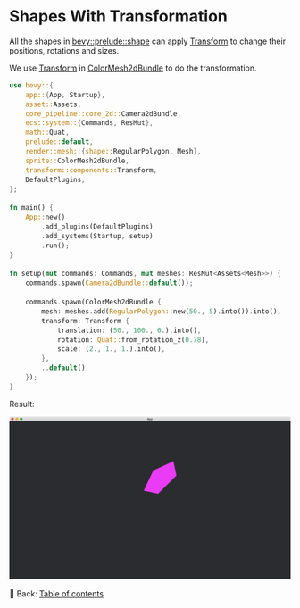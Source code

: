 # Shapes With Transformation

All the shapes in [bevy::prelude::shape](https://docs.rs/bevy/latest/bevy/prelude/shape/index.html) can apply [Transform](https://docs.rs/bevy/latest/bevy/transform/components/struct.Transform.html) to change their positions, rotations and sizes.

We use [Transform](https://docs.rs/bevy/latest/bevy/transform/components/struct.Transform.html) in [ColorMesh2dBundle](https://docs.rs/bevy/latest/bevy/sprite/type.ColorMesh2dBundle.html) to do the transformation.

```rust
use bevy::{
    app::{App, Startup},
    asset::Assets,
    core_pipeline::core_2d::Camera2dBundle,
    ecs::system::{Commands, ResMut},
    math::Quat,
    prelude::default,
    render::mesh::{shape::RegularPolygon, Mesh},
    sprite::ColorMesh2dBundle,
    transform::components::Transform,
    DefaultPlugins,
};

fn main() {
    App::new()
        .add_plugins(DefaultPlugins)
        .add_systems(Startup, setup)
        .run();
}

fn setup(mut commands: Commands, mut meshes: ResMut<Assets<Mesh>>) {
    commands.spawn(Camera2dBundle::default());

    commands.spawn(ColorMesh2dBundle {
        mesh: meshes.add(RegularPolygon::new(50., 5).into()).into(),
        transform: Transform {
            translation: (50., 100., 0.).into(),
            rotation: Quat::from_rotation_z(0.78),
            scale: (2., 1., 1.).into(),
        },
        ..default()
    });
}
```

Result:

![Shapes With Transformation](./pic/shapes_with_transformation.png)

<!-- :arrow_right:  Next:  -->

:blue_book: Back: [Table of contents](./../README.md)
